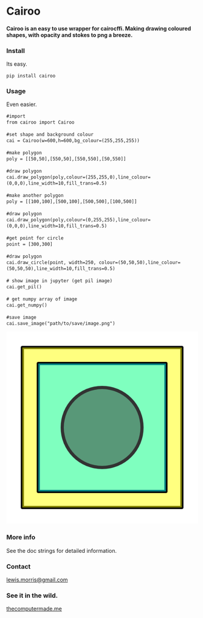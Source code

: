 # Cairoo

#### Cairoo is an easy to use wrapper for cairocffi. Making drawing coloured shapes, with opacity and stokes to png a breeze.

### Install 
Its easy.
```
pip install cairoo
```

### Usage
Even easier.

```
#import
from cairoo import Cairoo

#set shape and background colour
cai = Cairoo(w=600,h=600,bg_colour=(255,255,255))

#make polygon
poly = [[50,50],[550,50],[550,550],[50,550]]

#draw polygon
cai.draw_polygon(poly,colour=(255,255,0),line_colour=(0,0,0),line_width=10,fill_trans=0.5)

#make another polygon
poly = [[100,100],[500,100],[500,500],[100,500]]

#draw polygon
cai.draw_polygon(poly,colour=(0,255,255),line_colour=(0,0,0),line_width=10,fill_trans=0.5)

#get point for circle
point = [300,300]

#draw polygon
cai.draw_circle(point, width=250, colour=(50,50,50),line_colour=(50,50,50),line_width=10,fill_trans=0.5)

# show image in jupyter (get pil image)
cai.get_pil()

# get numpy array of image 
cai.get_numpy()

#save image
cai.save_image("path/to/save/image.png")

```

![Example shape image](example.png)

### More info

See the doc strings for detailed information.

### Contact
lewis.morris@gmail.com

### See it in the wild.

[thecomputermade.me](https://www.thecomputermade.me) 

